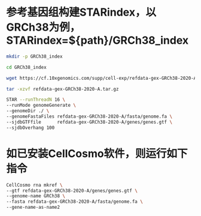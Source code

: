 # 参考基因组构建STARindex，以GRCh38为例，STARindex=${path}/GRCh38_index
```bash
mkdir -p GRCh38_index

cd GRCh38_index

wget https://cf.10xgenomics.com/supp/cell-exp/refdata-gex-GRCh38-2020-A.tar.gz

tar -xzvf refdata-gex-GRCh38-2020-A.tar.gz

STAR --runThreadN 16 \
--runMode genomeGenerate \
--genomeDir ./ \
--genomeFastaFiles refdata-gex-GRCh38-2020-A/fasta/genome.fa \
--sjdbGTFfile      refdata-gex-GRCh38-2020-A/genes/genes.gtf \
--sjdbOverhang 100
```

# 如已安装CellCosmo软件，则运行如下指令
```bash
CellCosmo rna mkref \
--gtf refdata-gex-GRCh38-2020-A/genes/genes.gtf \
--genome-name GRCh38 \
--fasta refdata-gex-GRCh38-2020-A/fasta/genome.fa \
--gene-name-as-name2
```
